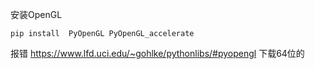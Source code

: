 安装OpenGL
```shell script
pip install  PyOpenGL PyOpenGL_accelerate
```

报错 https://www.lfd.uci.edu/~gohlke/pythonlibs/#pyopengl 下载64位的
